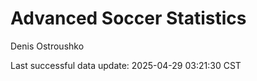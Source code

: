 # Advanced Soccer Statistics
Denis Ostroushko

<!-- gfm -->

Last successful data update: 2025-04-29 03:21:30 CST
